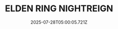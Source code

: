 ---
title: "ELDEN RING NIGHTREIGN"
id: 2622380
date: 2025-07-28T05:00:05.721Z
link: games/steam/recent/elden-ring-nightreign
image: http://media.steampowered.com/steamcommunity/public/images/apps/2622380/c59f3732d379c9667450b174353d69d5bcea95a5.jpg
playtime_2weeks: 2170
playtime_forever: 8946
playtime_windows_forever: 0
playtime_mac_forever: 0
playtime_linux_forever: 8946
playtime_deck_forever: 8946
---